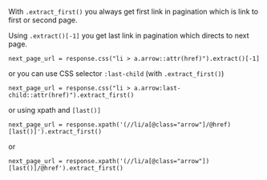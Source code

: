 

With `.extract_first()` you always get first link in pagination which is link to first or second page.

Using `.extract()[-1]` you get last link in pagination which directs to next page.

    next_page_url = response.css("li > a.arrow::attr(href)").extract()[-1]

or you can use CSS selector `:last-child` (with `.extract_first()`)

    next_page_url = response.css("li > a.arrow:last-child::attr(href)").extract_first()

or using xpath and `[last()]`

    next_page_url = response.xpath('(//li/a[@class="arrow"]/@href)[last()]').extract_first()

or

    next_page_url = response.xpath('(//li/a[@class="arrow"])[last()]/@href').extract_first()


